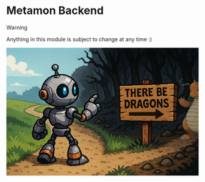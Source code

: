 # Metamon Backend


> [!WARNING]
> Anything in this module is subject to change at any time :)

<p align="center">
  <img src="../../media/replay_parser_warning.png">
</p>

